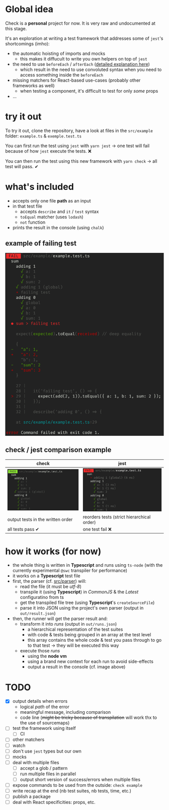# Global idea
Check is a **personal** project for now.
It is very raw and undocumented at this stage.

It's an exploration at writing a test framework that addresses some of `jest`'s shortcomings (imho):
- the automatic hoisting of imports and mocks
  - this makes it diffucult to write you own helpers on top of `jest`
- the need to use `beforeEach` / `afterEach` ([detailed explanation here](./examples/BEFOREEACH.md))
  - which result in the need to use convoluted syntax when you need to access something inside the `beforeEach`
- missing matchers for React-based use-cases (probably other frameworks as well)
  - when testing a component, it's difficult to test for only _some_ props
- ...

# try it out
To try it out, clone the repository, have a look at files in the `src/example` folder: `example.ts` & `exemple.test.ts`

You can first run the test using `jest` with `yarn jest` → one test will fail because of how `jest` execute the tests. ❌

You can then run the test using this new framework with `yarn check` → all test will pass. ✔

# what's included
- accepts only one file **path** as an input
- in that test file
  - accepts `describe` and `it` / `test` syntax
  - `toEqual` matcher (uses `lodash`)
  - `not` function
- prints the result in the console (using `chalk`)

## example of failing test
![output](./images/failing-output.png)

## check / jest comparison example

| check | jest |
|-|-|
| ![output](./images/output.png) | ![output](./images/jest-output.png) |
| output tests in the written order | reorders tests (strict hierarchical order) |
| all tests pass ✔ | one test fail ❌ |

# how it works (for now)
- the whole thing is written in **Typescript** and runs using `ts-node` (with the currently experimental `@swc` transpiler for performance)
- it works on a **Typescript** test file
- first, the parser (cf. [src/parser](./src/parser)) will:
  - read the file (it must be _utf-8_)
  - transpile it (using **Typescript**) in _CommonJS_ & the _Latest_ configuratino from ts
  - get the transpiled file tree (using **Typescript**'s `createSourceFile`)
  - parse it into JSON using the project's own parser (output in `out/result.json`)
- then, the runner will get the parser result and:
  - transform it into _runs_ (output in `out/runs.json`)
    - a hierarchical representation of the test suites
    - with code & tests being grouped in an array at the test level
    - this array contains the whole code & test you pass through to go to that test → they will be executed this way
  - execute those _runs_
    - using the **node vm**
    - using a brand new context for each run to avoid side-effects
    - output a result in the console (cf. image above)

# TODO
- [x] output details when errors
  - logical _path_ of the error
  - meaningful message, including comparison
  - code line (~~might be tricky because of transpilation~~ will work thx to the use of sourcemaps)
- [ ] test the framework using itself
  - [ ] CI
- [ ] other matchers
- [ ] watch
- [ ] don't use `jest` types but our own
- [ ] mocks
- [ ] deal with multiple files
  - [ ] accept a glob / pattern
  - [ ] run multiple files in parallel
  - [ ] output short version of success/errors when multiple files
- [ ] expose commands to be used from the outside: `check example`
- [ ] write recap at the end (nb test suites, nb tests, time, etc.)
- [ ] publish a package
- [ ] deal with React specificities: props, etc.
